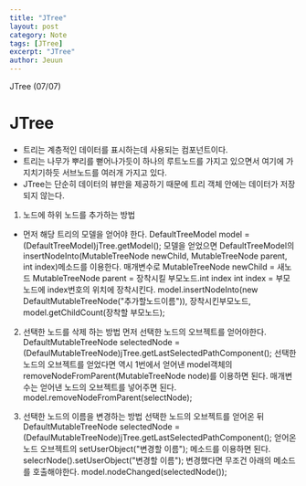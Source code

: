 ```yaml
---
title: "JTree"
layout: post
category: Note
tags: [JTree]
excerpt: "JTree"
author: Jeuun
---
```

JTree (07/07)

# JTree

- 트리는 계층적인 데이터를 표시하는데 사용되는 컴포넌트이다. 
- 트리는 나무가 뿌리를 뻗어나가듯이 하나의 루트노드를 가지고 있으면서 여기에 가지치기하듯 서브노드를 여러개 가지고 있다. 
- JTree는 단순히 데이터의 뷰만을 제공하기 때문에 트리 객체 안에는 데이터가 저장되지 않는다. 


1. 노드에 하위 노드를 추가하는 방법
- 먼저 해당 트리의 모델을 얻어야 한다.
DefaultTreeModel model = (DefaultTreeModel)jTree.getModel();
모델을 얻었으면 DefaultTreeModel의 insertNodeInto(MutableTreeNode newChild, MutableTreeNode parent, int index)메소드를 이용한다.
매개변수로 MutableTreeNode newChild = 새노드
          MutableTreeNode parent = 장착시킬 부모노드.int index
          int index = 부모노드에 index번호의 위치에 장착시킨다.
model.insertNodeInto(new DefaultMutableTreeNode("추가할노드이름")), 장착시킨부모노드,
model.getChildCount(장착할 부모노드);

2. 선택한 노드를 삭제 하는 방법
먼저 선택한 노드의 오브젝트를 얻어야한다.
DefaultMutableTreeNode selectedNode = (DefaulMutableTreeNode)jTree.getLastSelectedPathComponent();
선택한 노드의 오브젝트를 얻었다면 역시 1번에서 얻어낸 model객체의 
removeNodeFromParent(MutableTreeNode node)를 이용하면 된다. 
매개변수는 얻어낸 노드의 오브젝트를 넣어주면 된다.
model.removeNodeFromParent(selectNode);


3. 선택한 노드의 이름을 변경하는 방법
선택한 노드의 오브젝트를 얻어온 뒤
DefaultMutableTreeNode selectedNode = (DefaulMutableTreeNode)jTree.getLastSelectedPathComponent();
얻어온 노드 오브젝트의 setUserObject("변경할 이름"); 메소드를 이용하면 된다.
selecrNode().setUserObject("변경할 이름");
변경했다면 무조건 아래의 메소드를 호출해야한다.
model.nodeChanged(selectedNode());
